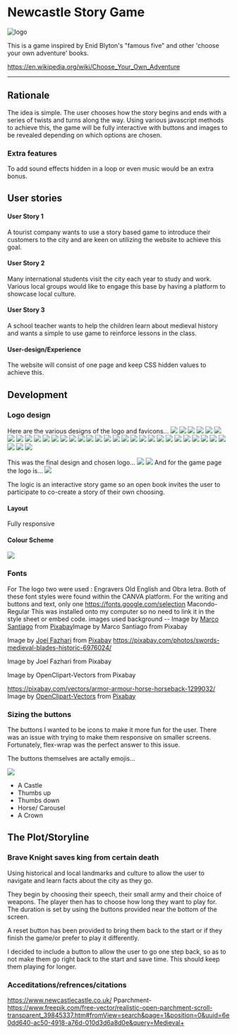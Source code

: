 # Newcastle Story Game


![logo](assets/images/final-logo.png)

This is a game inspired by Enid Blyton's "famous five" and other 'choose your own adventure' books.

https://en.wikipedia.org/wiki/Choose_Your_Own_Adventure


---

## Rationale
The idea is simple. The user chooses how the story begins and ends with a series of twists and turns along the way. Using various javascript methods to achieve this, 
the game will be fully interactive with buttons and images to be revealed depending on which options are chosen. 

### Extra features
To add sound effects hidden in a loop or even music would be an extra bonus. 

## User stories
#### User Story 1
A tourist company wants to use a story based game to introduce their customers to the city and are keen on utilizing the website to achieve this goal.


#### User Story 2
Many international students visit the city each year to study and work. Various local groups would like to engage this base by having a platform to showcase local culture.

#### User Story 3
A school teacher wants to help the children learn about medieval history and wants a simple to use game to reinforce lessons in the class.

#### User-design/Experience
The website will consist of one page and keep CSS hidden values to achieve this.

## Development 
### Logo design
Here are the various designs of the logo and favicons...
<img src="assets/documentation/logos-favicons/1.png">
<img src="assets/documentation/logos-favicons/2.png">
<img src="assets/documentation/logos-favicons/3.png">
<img src="assets/documentation/logos-favicons/4.png">
<img src="assets/documentation/logos-favicons/5.png">
<img src="assets/documentation/logos-favicons/6.png">
<img src="assets/documentation/logos-favicons/7.png">
<img src="assets/documentation/logos-favicons/8.png">
<img src="assets/documentation/logos-favicons/8.png">
<img src="assets/documentation/logos-favicons/9.png">
<img src="assets/documentation/logos-favicons/10.png">
<img src="assets/documentation/logos-favicons/11.png">
<img src="assets/documentation/logos-favicons/12.png">
<img src="assets/documentation/logos-favicons/13.png">
<img src="assets/documentation/logos-favicons/14.png">
<img src="assets/documentation/logos-favicons/15.png">
<img src="assets/documentation/logos-favicons/16.png">
<img src="assets/documentation/logos-favicons/17.png">
<img src="assets/documentation/logos-favicons/18.png">
<img src="assets/documentation/logos-favicons/19.png">
<img src="assets/documentation/logos-favicons/20.png">
<img src="assets/documentation/logos-favicons/21.png">
<img src="assets/documentation/logos-favicons/22.png">
<img src="assets/documentation/logos-favicons/23.png">
<img src="assets/documentation/logos-favicons/24.png">
<img src="assets/documentation/logos-favicons/25.png">
<img src="assets/documentation/logos-favicons/26.png">
<img src="assets/documentation/logos-favicons/27.png">
<img src="assets/documentation/logos-favicons/28.png">
<img src="assets/documentation/logos-favicons/29.png">
<img src="assets/documentation/logos-favicons/30.png">
<img src="assets/documentation/logos-favicons/31.png">
<img src="assets/documentation/logos-favicons/favicon-1.png">
<img src="assets/documentation/logos-favicons/favicon-2.png">


This was the final design and chosen logo...
<img src="assets/documentation/logos-favicons/final-logo.png">
<img src="assets/documentation/logos-favicons/final-favicon.png">
And for the game page the logo is...
<img src="assets/documentation/logos-favicons/final-game-page.png">

The logic is an interactive story game so an open book invites the user to participate to co-create a story of their own choosing.

#### Layout
Fully responsive 
#### Colour Scheme
<img src="assets/documentation/screenshots/mp2.png">

### Fonts
For The logo two were used :
Engravers Old English and Obra letra. Both of these font styles were found within the CANVA platform. 
For the writing and buttons and text, only one 
https://fonts.google.com/selection
Macondo-Regular
This was installed onto my computer so no need to link it in the style sheet or embed code.
images used
background -- 
Image by <a href="https://pixabay.com/users/marcosantiago-5154646/?utm_source=link-attribution&utm_medium=referral&utm_campaign=image&utm_content=2335880">Marco Santiago</a> from <a href="https://pixabay.com//?utm_source=link-attribution&utm_medium=referral&utm_campaign=image&utm_content=2335880">Pixabay</a>Image by Marco Santiago from Pixabay

Image by <a href="https://pixabay.com/users/joelfazhari-16466931/?utm_source=link-attribution&utm_medium=referral&utm_campaign=image&utm_content=6976024">Joel Fazhari</a> from <a href="https://pixabay.com//?utm_source=link-attribution&utm_medium=referral&utm_campaign=image&utm_content=6976024">Pixabay</a>
https://pixabay.com/photos/swords-medieval-blades-historic-6976024/

Image by Joel Fazhari from Pixabay

Image by OpenClipart-Vectors from Pixabay

https://pixabay.com/vectors/armor-armour-horse-horseback-1299032/
Image by <a href="https://pixabay.com/users/openclipart-vectors-30363/?utm_source=link-attribution&utm_medium=referral&utm_campaign=image&utm_content=1299032">OpenClipart-Vectors</a> from <a href="https://pixabay.com//?utm_source=link-attribution&utm_medium=referral&utm_campaign=image&utm_content=1299032">Pixabay</a>

### Sizing the buttons 
The buttons I wanted to be icons to make it more fun for the user. There was an issue with trying to make them responsive on smaller screens. Fortunately, flex-wrap was the perfect answer to this issue. 

The buttons themselves are actally emojis... 

<img src="assets/documentation/screenshots/buttons.jpeg">
<ul>
<li>A Castle</li>
<li>Thumbs up</li>
<li>Thumbs down</li>
<li>Horse/ Carousel</li>
<li>A Crown</li>
</ul>

## The Plot/Storyline
### Brave Knight saves king from certain death

Using historical and local landmarks and culture to allow the user to navigate and learn facts about the city as they go. 

They begin by choosing their speech, their small army and their choice of weapons. The player then has to choose how long they want to play for. The duration is set by using the buttons provided near the bottom of the screen.

A reset button has been provided to bring them back to the start or if they finish the game/or prefer to play it differently. 

I decided to include a button to allow the user to go one step back, so as to not make them go right back to the start and save time. This should keep them playing for longer. 

### Acceditations/refrences/citations
https://www.newcastlecastle.co.uk/
Pparchment- 
https://www.freepik.com/free-vector/realistic-open-parchment-scroll-transparent_39845337.htm#fromView=search&page=1&position=0&uuid=6e0dd640-ac50-4918-a76d-010d3d6a8d0e&query=Medieval+


